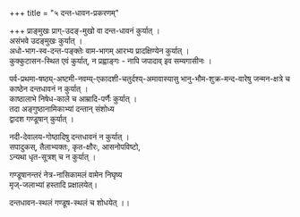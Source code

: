 +++
title = "५ दन्त-धावन-प्रकरणम्"

+++
प्राङ्मुखः प्राग्-उदङ्-मुखो वा दन्त-धावनं कुर्यात् ।  
असंभवे उदङ्मुखः कुर्यात् ।  
अधो-भाग-स्व-दन्त-पङ्क्तेः वाम-भागम् आरभ्य प्रादक्षिण्येन कुर्यात् ।  
कुक्कुटासन-स्थित एवं कुर्यात्, न प्रह्वाङ्गः - नापि जपादाव् इव सम्यगासीनः ।  

पर्व-प्रथमा-षष्ठ्य्-अष्टमी-नवम्य्-एकादशी-चतुर्दश्य्-अमावास्यासु भानु-भौम-शुक्र-मन्द-वारेषु जन्मन-क्षत्रे च काष्ठेन दन्तधावनं न कुर्यात् ।  
काष्ठालाभे निषेध-काले च आम्रादि-पर्णैः कुर्यात् ।  
तदा अङ्गुष्ठानामिकाभ्यां दन्तान् संशोध्य  
द्वादश गण्डूषान् कुर्यात् । 

नदी-देवालय-गोष्ठादिषु दन्तधावनं न कुर्यात् ।  
सपादुकस्, तैलाभ्यक्तः, कृत-क्षौरः, आसनोपविष्टो,  
ऽन्यथा धृत-सूत्रश् च न कुर्यात् । 

गण्डूषानन्तरं नेत्र-नासिकामलं वामेन निघृष्य  
मृज्-जलाभ्यां हस्तादि प्रक्षालयेत्। 

दन्तधावन-स्थलं गण्डूष-स्थलं च शोधयेत् ।।
